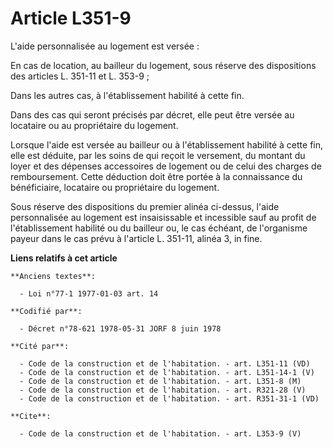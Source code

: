 # Article L351-9

L'aide personnalisée au logement est versée :

En cas de location, au bailleur du logement, sous réserve des dispositions des articles L. 351-11 et L. 353-9 ;

Dans les autres cas, à l'établissement habilité à cette fin.

Dans des cas qui seront précisés par décret, elle peut être versée au locataire ou au propriétaire du logement.

Lorsque l'aide est versée au bailleur ou à l'établissement habilité à cette fin, elle est déduite, par les soins de qui
reçoit le versement, du montant du loyer et des dépenses accessoires de logement ou de celui des charges de remboursement.
Cette déduction doit être portée à la connaissance du bénéficiaire, locataire ou propriétaire du logement.

Sous réserve des dispositions du premier alinéa ci-dessus, l'aide personnalisée au logement est insaisissable et incessible
sauf au profit de l'établissement habilité ou du bailleur ou, le cas échéant, de l'organisme payeur dans le cas prévu à
l'article L. 351-11, alinéa 3, in fine.

**Liens relatifs à cet article**

	**Anciens textes**:

	  - Loi n°77-1 1977-01-03 art. 14

	**Codifié par**:

	  - Décret n°78-621 1978-05-31 JORF 8 juin 1978

	**Cité par**:

	  - Code de la construction et de l'habitation. - art. L351-11 (VD)
	  - Code de la construction et de l'habitation. - art. L351-14-1 (V)
	  - Code de la construction et de l'habitation. - art. L351-8 (M)
	  - Code de la construction et de l'habitation. - art. R321-28 (V)
	  - Code de la construction et de l'habitation. - art. R351-31-1 (VD)

	**Cite**:

	  - Code de la construction et de l'habitation. - art. L353-9 (V)
